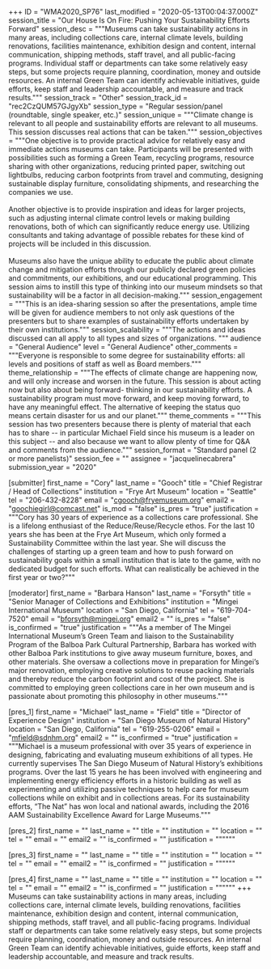 +++
ID = "WMA2020_SP76"
last_modified = "2020-05-13T00:04:37.000Z"
session_title = "Our House Is On Fire: Pushing Your Sustainability Efforts Forward"
session_desc = """Museums can take sustainability actions in many areas, including collections care, internal climate levels, building renovations, facilities maintenance, exhibition design and content, internal communication, shipping methods, staff travel, and all public-facing programs. Individual staff or departments can take some relatively easy steps, but some projects require planning, coordination, money and outside resources.  An internal Green Team can identify achievable initiatives, guide efforts, keep staff and leadership accountable, and measure and track results."""
session_track = "Other"
session_track_id = "rec2CzQUM57GJgyXb"
session_type = "Regular session/panel (roundtable, single speaker, etc.)"
session_unique = """Climate change is relevant to all people and sustainability efforts are relevant to all museums.  This session discusses real actions that can be taken."""
session_objectives = """One objective is to provide practical advice for relatively easy and immediate actions museums can take.  Participants will be presented with possibilities such as forming a Green Team, recycling programs, resource sharing with other organizations, reducing printed paper, switching out lightbulbs, reducing carbon footprints from travel and commuting, designing sustainable display furniture, consolidating shipments, and researching the companies we use.<br><br>Another objective is to provide inspiration and ideas for larger projects, such as adjusting internal climate control levels or making building renovations, both of which can significantly reduce energy use. Utilizing consultants and taking advantage of possible rebates for these kind of projects will be included in this discussion.<br><br>Museums also have the unique ability to educate the public about climate change and mitigation efforts through our publicly declared green policies and commitments, our exhibitions, and our educational programming. This session aims to instill this type of thinking into our museum mindsets so that sustainability will be a factor in all decision-making."""
session_engagement = """This is an idea-sharing session so after the presentations, ample time will be given for audience members to not only ask questions of the presenters but to share examples of sustainability efforts undertaken by their own institutions."""
session_scalability = """The actions and ideas discussed can all apply to all types and sizes of organizations. """
audience = "General Audience"
level = "General Audience"
other_comments = """Everyone is responsible to some degree for sustainability efforts: all levels and positions of staff as well as Board members."""
theme_relationship = """The effects of climate change are happening now, and will only increase and worsen in the future.  This session is about acting now but also about being forward- thinking in our sustainability efforts.  A sustainability program must move forward, and keep moving forward, to have any meaningful effect.  The alternative of keeping the status quo means certain disaster for us and our planet."""
theme_comments = """This session has two presenters because there is plenty of material that each has to share -- in particular Michael Field since his museum is a leader on this subject -- and also because we want to allow plenty of time for Q&A and comments from the audience."""
session_format = "Standard panel (2 or more panelists)"
session_fee = ""
assignee = "jacquelinecabrera"
submission_year = "2020"

[submitter]
first_name = "Cory"
last_name = "Gooch"
title = "Chief Registrar / Head of Collections"
institution = "Frye Art Museum"
location = "Seattle"
tel = "206-432-8228"
email = "cgooch@fryemuseum.org"
email2 = "goochiegirl@comcast.net"
is_mod = "false"
is_pres = "true"
justification = """Cory has 30 years of experience as a collections care professional. She is a lifelong enthusiast of the Reduce/Reuse/Recycle ethos.  For the last 10 years she has been at the Frye Art Museum, which only formed a Sustainability Committee within the last year.  She will discuss the challenges of starting up a green team and how to push forward on sustainability goals within a small institution that is late to the game, with no dedicated budget for such efforts.  What can realistically be achieved in the first year or two?"""

[moderator]
first_name = "Barbara Hanson"
last_name = "Forsyth"
title = "Senior Manager of Collections and Exhibitions"
institution = "Mingei International Museum"
location = "San Diego, California"
tel = "619-704-7520"
email = "bforsyth@mingei.org"
email2 = ""
is_pres = "false"
is_confirmed = "true"
justification = """As a member of The Mingei International Museum’s Green Team and liaison to the Sustainability Program of the Balboa Park Cultural Partnership, Barbara has worked with other Balboa Park institutions to give away museum furniture, boxes, and other materials.  She oversaw a collections move in preparation for Mingei’s major renovation, employing creative solutions to reuse packing materials and thereby reduce the carbon footprint and cost of the project. She is committed to employing green collections care in her own museum and is passionate about promoting this philosophy in other museums."""

[pres_1]
first_name = "Michael"
last_name = "Field"
title = "Director of Experience Design"
institution = "San Diego Museum of Natural History"
location = "San Diego, California"
tel = "619-255-0206"
email = "mfield@sdnhm.org"
email2 = ""
is_confirmed = "true"
justification = """Michael is a museum professional with over 35 years of experience in designing, fabricating and evaluating museum exhibitions of all types. He currently supervises The San Diego Museum of Natural History’s exhibitions programs. Over the last 15 years he has been involved with engineering and implementing energy efficiency efforts in a historic building as well as experimenting and utilizing passive techniques to help care for museum collections while on exhibit and in collections areas.  For its sustainability efforts, “The Nat” has won local and national awards, including the 2016 AAM Sustainability Excellence Award for Large Museums."""

[pres_2]
first_name = ""
last_name = ""
title = ""
institution = ""
location = ""
tel = ""
email = ""
email2 = ""
is_confirmed = ""
justification = """"""

[pres_3]
first_name = ""
last_name = ""
title = ""
institution = ""
location = ""
tel = ""
email = ""
email2 = ""
is_confirmed = ""
justification = """"""

[pres_4]
first_name = ""
last_name = ""
title = ""
institution = ""
location = ""
tel = ""
email = ""
email2 = ""
is_confirmed = ""
justification = """"""
+++
Museums can take sustainability actions in many areas, including collections care, internal climate levels, building renovations, facilities maintenance, exhibition design and content, internal communication, shipping methods, staff travel, and all public-facing programs. Individual staff or departments can take some relatively easy steps, but some projects require planning, coordination, money and outside resources.  An internal Green Team can identify achievable initiatives, guide efforts, keep staff and leadership accountable, and measure and track results.